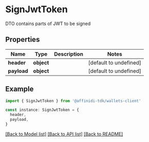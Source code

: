 # SignJwtToken

DTO contains parts of JWT to be signed

## Properties

| Name        | Type       | Description | Notes                  |
| ----------- | ---------- | ----------- | ---------------------- |
| **header**  | **object** |             | [default to undefined] |
| **payload** | **object** |             | [default to undefined] |

## Example

```typescript
import { SignJwtToken } from '@affinidi-tdk/wallets-client'

const instance: SignJwtToken = {
  header,
  payload,
}
```

[[Back to Model list]](../README.md#documentation-for-models) [[Back to API list]](../README.md#documentation-for-api-endpoints) [[Back to README]](../README.md)
